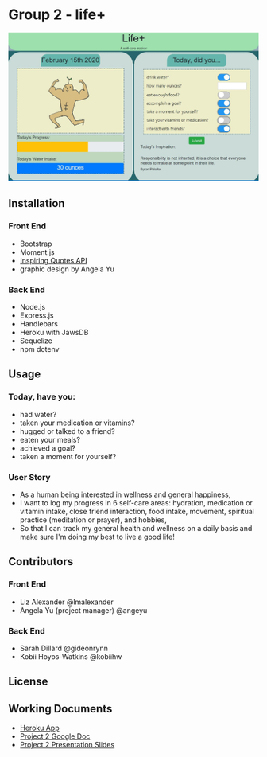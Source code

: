 # Group 2 - life+

![life plus self care tracker](public/assets/images/lifeplustracker.jpg)

## Installation

### Front End
* Bootstrap
* Moment.js
* [Inspiring Quotes API](https://www.freecodecamp.org/forum/t/free-api-inspirational-quotes-json-with-code-examples/311373) 
* graphic design by Angela Yu

### Back End
* Node.js
* Express.js
* Handlebars
* Heroku with JawsDB
* Sequelize
* npm dotenv

## Usage

### Today, have you:
* had water?
* taken your medication or vitamins?
* hugged or talked to a friend?
* eaten your meals?
* achieved a goal?
* taken a moment for yourself?

### User Story
* As a human being interested in wellness and general happiness,
* I want to log my progress in 6 self-care areas: hydration, medication or vitamin intake, close friend interaction, food intake, movement, spiritual practice (meditation or prayer), and hobbies, 
* So that I can track my general health and wellness on a daily basis and make sure I'm doing my best to live a good life!

## Contributors 
### Front End
* Liz Alexander @lmalexander
* Angela Yu (project manager) @angeyu

### Back End
* Sarah Dillard @gideonrynn
* Kobii Hoyos-Watkins @kobiihw

## License

## Working Documents
* [Heroku App](https://project2project2.herokuapp.com/)
* [Project 2 Google Doc](https://docs.google.com/document/d/19MVd9TSsCysplNj4eTVMN0gpJKs0w6qPWRiYaUpvdls/edit)
* [Project 2 Presentation Slides](https://docs.google.com/presentation/d/13x5YQRu6OWdkEmewS_UT8PSrp50yULRq-K2wPbrzar4/edit?usp=sharing)
